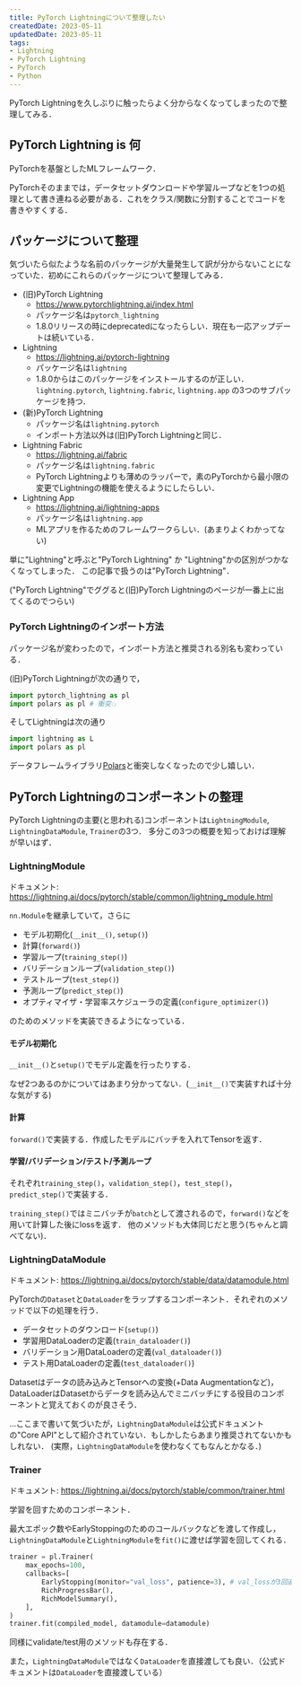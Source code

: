 ```yaml
---
title: PyTorch Lightningについて整理したい
createdDate: 2023-05-11
updatedDate: 2023-05-11
tags:
- Lightning
- PyTorch Lightning
- PyTorch
- Python
---
```


PyTorch Lightningを久しぶりに触ったらよく分からなくなってしまったので整理してみる．

## PyTorch Lightning is 何

PyTorchを基盤としたMLフレームワーク．

PyTorchそのままでは，データセットダウンロードや学習ループなどを1つの処理として書き連ねる必要がある．これをクラス/関数に分割することでコードを書きやすくする．

## パッケージについて整理

気づいたら似たような名前のパッケージが大量発生して訳が分からないことになっていた．初めにこれらのパッケージについて整理してみる．

- (旧)PyTorch Lightning
  - https://www.pytorchlightning.ai/index.html
  - パッケージ名は`pytorch_lightning`
  - 1.8.0リリースの時にdeprecatedになったらしい．現在も一応アップデートは続いている．
- Lightning
  - https://lightning.ai/pytorch-lightning
  - パッケージ名は`lightning`
  - 1.8.0からはこのパッケージをインストールするのが正しい．`lightning.pytorch`, `lightning.fabric`, `lightning.app` の3つのサブパッケージを持つ．
- (新)PyTorch Lightning
  - パッケージ名は`lightning.pytorch`
  - インポート方法以外は(旧)PyTorch Lightningと同じ．
- Lightning Fabric
  - https://lightning.ai/fabric
  - パッケージ名は`lightning.fabric`
  - PyTorch Lightningよりも薄めのラッパーで，素のPyTorchから最小限の変更でLightningの機能を使えるようにしたらしい．
- Lightning App
  - https://lightning.ai/lightning-apps
  - パッケージ名は`lightning.app`
  - MLアプリを作るためのフレームワークらしい．(あまりよくわかってない)

単に"Lightning"と呼ぶと"PyTorch Lightning" か "Lightning"かの区別がつかなくなってしまった．
この記事で扱うのは"PyTorch Lightning"．

("PyTorch Lightning"でググると(旧)PyTorch Lightningのページが一番上に出てくるのでつらい)

### PyTorch Lightningのインポート方法

パッケージ名が変わったので，インポート方法と推奨される別名も変わっている．

(旧)PyTorch Lightningが次の通りで，

```python
import pytorch_lightning as pl
import polars as pl # 衝突💥
```

そしてLightningは次の通り

```python
import lightning as L
import polars as pl
```

データフレームライブラリ[Polars](https://www.pola.rs/)と衝突しなくなったので少し嬉しい．

## PyTorch Lightningのコンポーネントの整理

PyTorch Lightningの主要(と思われる)コンポーネントは`LightningModule`, `LightningDataModule`, `Trainer`の3つ．
多分この3つの概要を知っておけば理解が早いはず．

### LightningModule

ドキュメント: https://lightning.ai/docs/pytorch/stable/common/lightning_module.html

`nn.Module`を継承していて，さらに

- モデル初期化(`__init__()`, `setup()`)
- 計算(`forward()`)
- 学習ループ(`training_step()`)
- バリデーションループ(`validation_step()`)
- テストループ(`test_step()`)
- 予測ループ(`predict_step()`)
- オプティマイザ・学習率スケジューラの定義(`configure_optimizer()`)

のためのメソッドを実装できるようになっている．

#### モデル初期化

`__init__()`と`setup()`でモデル定義を行ったりする．

なぜ2つあるのかについてはあまり分かってない．(`__init__()`で実装すれば十分な気がする)

#### 計算

`forward()`で実装する．作成したモデルにバッチを入れてTensorを返す．

#### 学習/バリデーション/テスト/予測ループ

それぞれ`training_step()`，`validation_step()`，`test_step()`，`predict_step()`で実装する．

`training_step()`ではミニバッチが`batch`として渡されるので，`forward()`などを用いて計算した後にlossを返す．
他のメソッドも大体同じだと思う(ちゃんと調べてない)．

### LightningDataModule

ドキュメント: https://lightning.ai/docs/pytorch/stable/data/datamodule.html

PyTorchの`Dataset`と`DataLoader`をラップするコンポーネント．それぞれのメソッドで以下の処理を行う．

- データセットのダウンロード(`setup()`)
- 学習用DataLoaderの定義(`train_dataloader()`)
- バリデーション用DataLoaderの定義(`val_dataloader()`)
- テスト用DataLoaderの定義(`test_dataloader()`)

Datasetはデータの読み込みとTensorへの変換(+Data Augmentationなど)，DataLoaderはDatasetからデータを読み込んでミニバッチにする役目のコンポーネントと覚えておくのが良さそう．

...ここまで書いて気づいたが，`LightningDataModule`は公式ドキュメントの"Core API"として紹介されていない．もしかしたらあまり推奨されてないかもしれない．
(実際，`LightningDataModule`を使わなくてもなんとかなる．)

### Trainer

ドキュメント: https://lightning.ai/docs/pytorch/stable/common/trainer.html

学習を回すためのコンポーネント．

最大エポック数やEarlyStoppingのためのコールバックなどを渡して作成し，`LightningDataModule`と`LightningModule`を`fit()`に渡せば学習を回してくれる．

```py
trainer = pl.Trainer(
    max_epochs=100,
    callbacks=[
        EarlyStopping(monitor="val_loss", patience=3), # val_lossが3回連続で更新されなければ終了
        RichProgressBar(),
        RichModelSummary(),
    ],
)
trainer.fit(compiled_model, datamodule=datamodule)
```

同様にvalidate/test用のメソッドも存在する．

また，`LightningDataModule`ではなく`DataLoader`を直接渡しても良い．（公式ドキュメントは`DataLoader`を直接渡している）
